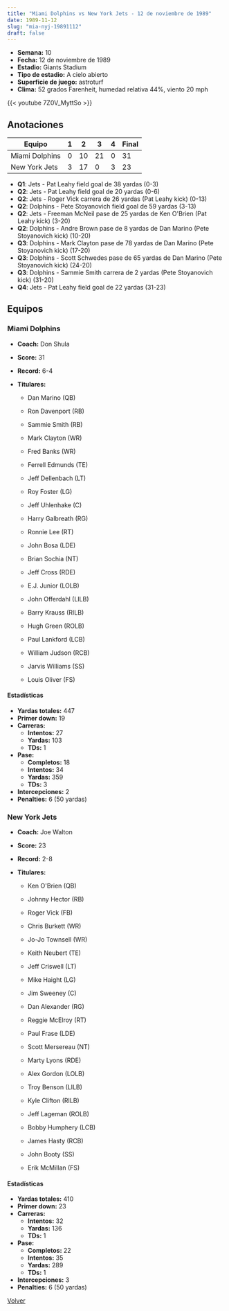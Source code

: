 ```yaml
---
title: "Miami Dolphins vs New York Jets - 12 de noviembre de 1989"
date: 1989-11-12
slug: "mia-nyj-19891112"
draft: false
---
```


- **Semana:** 10
- **Fecha:** 12 de noviembre de 1989
- **Estadio:** Giants Stadium
- **Tipo de estadio:** A cielo abierto
- **Superficie de juego:** astroturf
- **Clima:** 52 grados Farenheit, humedad relativa 44%, viento 20 mph


{{< youtube 7Z0V_MyttSo >}}


## Anotaciones
| Equipo | 1 | 2 | 3 | 4 | Final |
|--------|---|---|---|---|-------|
| Miami Dolphins  | 0 | 10 | 21 | 0  | 31 |
| New York Jets  | 3 | 17 | 0 | 3  | 23 |
- **Q1**: Jets - Pat Leahy field goal de 38 yardas (0-3)
- **Q2**: Jets - Pat Leahy field goal de 20 yardas (0-6)
- **Q2**: Jets - Roger Vick carrera de 26 yardas (Pat Leahy kick) (0-13)
- **Q2**: Dolphins - Pete Stoyanovich field goal de 59 yardas (3-13)
- **Q2**: Jets - Freeman McNeil pase de 25 yardas de Ken O'Brien (Pat Leahy kick) (3-20)
- **Q2**: Dolphins - Andre Brown pase de 8 yardas de Dan Marino (Pete Stoyanovich kick) (10-20)
- **Q3**: Dolphins - Mark Clayton pase de 78 yardas de Dan Marino (Pete Stoyanovich kick) (17-20)
- **Q3**: Dolphins - Scott Schwedes pase de 65 yardas de Dan Marino (Pete Stoyanovich kick) (24-20)
- **Q3**: Dolphins - Sammie Smith carrera de 2 yardas (Pete Stoyanovich kick) (31-20)
- **Q4**: Jets - Pat Leahy field goal de 22 yardas (31-23)


## Equipos


### Miami Dolphins
* **Coach:** Don Shula
* **Score:** 31
* **Record:** 6-4
* **Titulares:** 

  * Dan Marino (QB) 

  * Ron Davenport (RB) 

  * Sammie Smith (RB) 

  * Mark Clayton (WR) 

  * Fred Banks (WR) 

  * Ferrell Edmunds (TE) 

  * Jeff Dellenbach (LT) 

  * Roy Foster (LG) 

  * Jeff Uhlenhake (C) 

  * Harry Galbreath (RG) 

  * Ronnie Lee (RT) 

  * John Bosa (LDE) 

  * Brian Sochia (NT) 

  * Jeff Cross (RDE) 

  * E.J. Junior (LOLB) 

  * John Offerdahl (LILB) 

  * Barry Krauss (RILB) 

  * Hugh Green (ROLB) 

  * Paul Lankford (LCB) 

  * William Judson (RCB) 

  * Jarvis Williams (SS) 

  * Louis Oliver (FS) 

#### Estadísticas
* **Yardas totales:** 447
* **Primer down:** 19
* **Carreras:**
  * **Intentos:** 27
  * **Yardas:** 103
  * **TDs:** 1
* **Pase:**
  * **Completos:** 18
  * **Intentos:** 34
  * **Yardas:** 359
  * **TDs:** 3
* **Intercepciones:** 2
* **Penalties:** 6 (50 yardas)

### New York Jets
* **Coach:** Joe Walton
* **Score:** 23
* **Record:** 2-8
* **Titulares:** 

  * Ken O'Brien (QB) 

  * Johnny Hector (RB) 

  * Roger Vick (FB) 

  * Chris Burkett (WR) 

  * Jo-Jo Townsell (WR) 

  * Keith Neubert (TE) 

  * Jeff Criswell (LT) 

  * Mike Haight (LG) 

  * Jim Sweeney (C) 

  * Dan Alexander (RG) 

  * Reggie McElroy (RT) 

  * Paul Frase (LDE) 

  * Scott Mersereau (NT) 

  * Marty Lyons (RDE) 

  * Alex Gordon (LOLB) 

  * Troy Benson (LILB) 

  * Kyle Clifton (RILB) 

  * Jeff Lageman (ROLB) 

  * Bobby Humphery (LCB) 

  * James Hasty (RCB) 

  * John Booty (SS) 

  * Erik McMillan (FS) 

#### Estadísticas
* **Yardas totales:** 410
* **Primer down:** 23
* **Carreras:**
  * **Intentos:** 32
  * **Yardas:** 136
  * **TDs:** 1
* **Pase:**
  * **Completos:** 22
  * **Intentos:** 35
  * **Yardas:** 289
  * **TDs:** 1
* **Intercepciones:** 3
* **Penalties:** 6 (50 yardas)


[Volver](/historia/1989)
